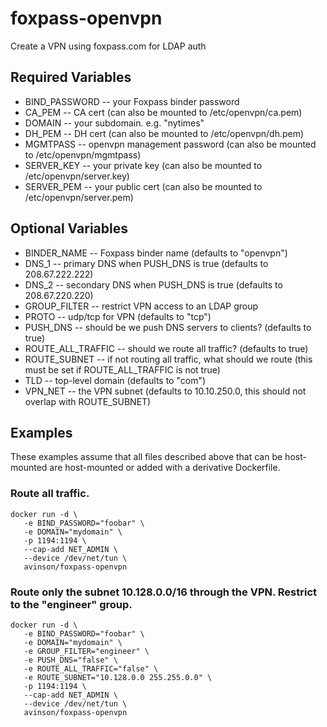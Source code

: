 # foxpass-openvpn

Create a VPN using foxpass.com for LDAP auth

## Required Variables
* BIND_PASSWORD -- your Foxpass binder password
* CA_PEM -- CA cert (can also be mounted to /etc/openvpn/ca.pem)
* DOMAIN -- your subdomain. e.g. "nytimes"
* DH_PEM -- DH cert (can also be mounted to /etc/openvpn/dh.pem)
* MGMTPASS -- openvpn management password (can also be mounted to /etc/openvpn/mgmtpass)
* SERVER_KEY -- your private key (can also be mounted to /etc/openvpn/server.key)
* SERVER_PEM -- your public cert (can also be mounted to /etc/openvpn/server.pem)

## Optional Variables
* BINDER_NAME -- Foxpass binder name (defaults to "openvpn")
* DNS_1 -- primary DNS when PUSH_DNS is true (defaults to 208.67.222.222)
* DNS_2 -- secondary DNS when PUSH_DNS is true (defaults to 208.67.220.220)
* GROUP_FILTER -- restrict VPN access to an LDAP group
* PROTO -- udp/tcp for VPN (defaults to "tcp")
* PUSH_DNS -- should be we push DNS servers to clients? (defaults to true)
* ROUTE_ALL_TRAFFIC -- should we route all traffic? (defaults to true)
* ROUTE_SUBNET -- if not routing all traffic, what should we route (this must be set if ROUTE_ALL_TRAFFIC is not true)
* TLD -- top-level domain (defaults to "com")
* VPN_NET -- the VPN subnet (defaults to 10.10.250.0, this should not overlap with ROUTE_SUBNET)

## Examples

These examples assume that all files described above that can be host-mounted are host-mounted or added with a derivative Dockerfile.

### Route all traffic.
```
docker run -d \
   -e BIND_PASSWORD="foobar" \
   -e DOMAIN="mydomain" \
   -p 1194:1194 \
   --cap-add NET_ADMIN \
   --device /dev/net/tun \
   avinson/foxpass-openvpn
```

### Route only the subnet 10.128.0.0/16 through the VPN. Restrict to the "engineer" group.
```
docker run -d \
   -e BIND_PASSWORD="foobar" \
   -e DOMAIN="mydomain" \
   -e GROUP_FILTER="engineer" \
   -e PUSH_DNS="false" \
   -e ROUTE_ALL_TRAFFIC="false" \
   -e ROUTE_SUBNET="10.128.0.0 255.255.0.0" \
   -p 1194:1194 \
   --cap-add NET_ADMIN \
   --device /dev/net/tun \
   avinson/foxpass-openvpn
```
